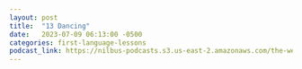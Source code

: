 ```yaml
---
layout: post
title:  "13 Dancing"
date:   2023-07-09 06:13:00 -0500
categories: first-language-lessons
podcast_link: https://nilbus-podcasts.s3.us-east-2.amazonaws.com/the-well-trained-mind/First%20Language%20Lessons/13%20Dancing.mp3
---
```

